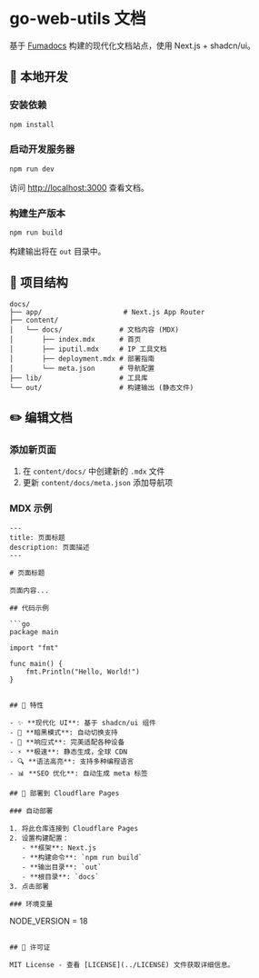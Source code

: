 # go-web-utils 文档

基于 [Fumadocs](https://fumadocs.vercel.app/) 构建的现代化文档站点，使用 Next.js + shadcn/ui。

## 🚀 本地开发

### 安装依赖

```bash
npm install
```

### 启动开发服务器

```bash
npm run dev
```

访问 [http://localhost:3000](http://localhost:3000) 查看文档。

### 构建生产版本

```bash
npm run build
```

构建输出将在 `out` 目录中。

## 📁 项目结构

```
docs/
├── app/                    # Next.js App Router
├── content/
│   └── docs/              # 文档内容 (MDX)
│       ├── index.mdx      # 首页
│       ├── iputil.mdx     # IP 工具文档
│       ├── deployment.mdx # 部署指南
│       └── meta.json      # 导航配置
├── lib/                   # 工具库
└── out/                   # 构建输出 (静态文件)
```

## ✏️ 编辑文档

### 添加新页面

1. 在 `content/docs/` 中创建新的 `.mdx` 文件
2. 更新 `content/docs/meta.json` 添加导航项

### MDX 示例

```mdx
---
title: 页面标题
description: 页面描述
---

# 页面标题

页面内容...

## 代码示例

```go
package main

import "fmt"

func main() {
    fmt.Println("Hello, World!")
}
```
```

## 🎨 特性

- ✨ **现代化 UI**: 基于 shadcn/ui 组件
- 🌙 **暗黑模式**: 自动切换支持
- 📱 **响应式**: 完美适配各种设备
- ⚡ **极速**: 静态生成，全球 CDN
- 🔍 **语法高亮**: 支持多种编程语言
- 📊 **SEO 优化**: 自动生成 meta 标签

## 🚀 部署到 Cloudflare Pages

### 自动部署

1. 将此仓库连接到 Cloudflare Pages
2. 设置构建配置：
   - **框架**: Next.js
   - **构建命令**: `npm run build`
   - **输出目录**: `out`
   - **根目录**: `docs`
3. 点击部署

### 环境变量

```
NODE_VERSION = 18
```

## 📝 许可证

MIT License - 查看 [LICENSE](../LICENSE) 文件获取详细信息。
